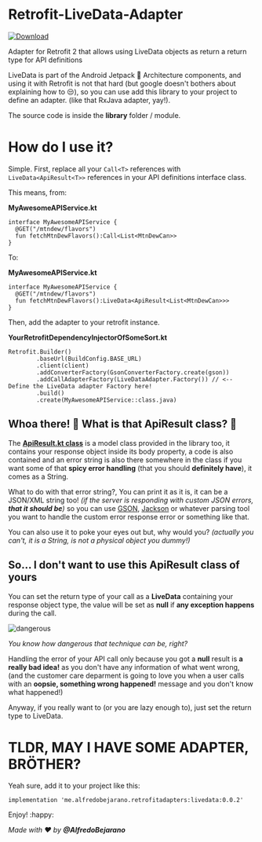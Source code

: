 # Retrofit-LiveData-Adapter
[ ![Download](https://api.bintray.com/packages/alfredobejarano/RetrofitLiveDataAdapter/livedata/images/download.svg) ](https://bintray.com/alfredobejarano/RetrofitLiveDataAdapter/livedata/_latestVersion)

Adapter for Retrofit 2 that allows using LiveData objects as return a return type for API definitions

LiveData is part of the Android Jetpack :rocket: Architecture components, and using it with Retrofit is not that hard 
(but google doesn't bothers about explaining how to :unamused:), so you can use add this library to your project to
define an adapter. (like that RxJava adapter, yay!).

The source code is inside the **library** folder / module.

# How do I use it?
Simple. First, replace all your ``Call<T>`` references with ``LiveData<ApiResult<T>>`` references in your API definitions interface class.

This means, from:

**MyAwesomeAPIService.kt**

    interface MyAwesomeAPIService {
      @GET("/mtndew/flavors")
      fun fetchMtnDewFlavors():Call<List<MtnDewCan>>
    }

To:

**MyAwesomeAPIService.kt**

    interface MyAwesomeAPIService {
      @GET("/mtndew/flavors")
      fun fetchMtnDewFlavors():LiveData<ApiResult<List<MtnDewCan>>>
    }

Then, add the adapter to your retrofit instance.

**YourRetrofitDependencyInjectorOfSomeSort.kt**

	Retrofit.Builder()
            .baseUrl(BuildConfig.BASE_URL)
            .client(client)
            .addConverterFactory(GsonConverterFactory.create(gson))
            .addCallAdapterFactory(LiveDataAdapter.Factory()) // <-- Define the LiveData adapter Factory here!
            .build()
            .create(MyAwesomeAPIService::class.java)

## Whoa there! 🤠 What is that **ApiResult** class? 🤔

The **[ApiResult.kt class](https://github.com/AlfredoBejarano/Retrofit-LiveData-Adapter/blob/master/library/src/main/java/me/alfredobejarano/retrofitadapters/data/ApiResult.kt)**
is a model class provided in the library too, it contains your response object inside its body property, a code is also contained and an error string is also there
somewhere in the class if you want some of that **spicy error handling** (that you should **definitely have**), it comes as a String.

What to do with that error string?, You can print it as it is, it can be a JSON/XML string too! _(if the server is responding with custom JSON errors, **that it should be**)_ so
you can use [GSON](https://github.com/google/gson), [Jackson](https://github.com/FasterXML/jackson) or whatever parsing tool you want to handle the custom error response error or something like that.

You can also use it to poke your eyes out but, why would you? _(actually you can't, it is a String, is not a physical object you dummy!)_

## So... I don't want to use this **ApiResult** class of yours

You can set the return type of your call as a <b>LiveData</b> containing your response object type, the value will be set as <b>null</b> if <b>any exception happens</b> during the call.

![dangerous](https://i.ibb.co/hYVvcST/dangerous.png)

_You know how dangerous that technique can be, right?_

Handling the error of your API call only because you got a <b>null</b> result is <b>a really bad idea!</b> as you don't have any information of what went wrong, (and the customer care deparment is going to love you when a user calls with an <b>oopsie, something wrong happened!</b> message and you don't know what happened!)

Anyway, if you really want to (or you are lazy enough to), just set the return type to LiveData.

# TLDR, MAY I HAVE SOME ADAPTER, BRÖTHER?

Yeah sure, add it to your project like this:

``implementation 'me.alfredobejarano.retrofitadapters:livedata:0.0.2'``

Enjoy! :happy:

_Made with :heart: by **@AlfredoBejarano**_
